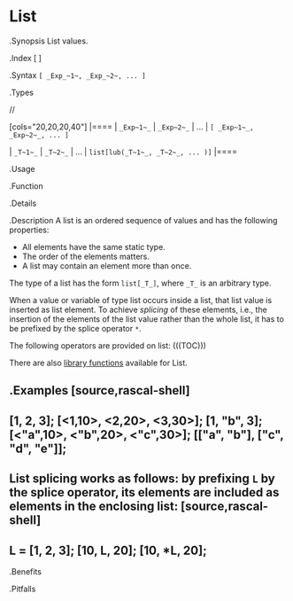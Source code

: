 # List

.Synopsis
List values.

.Index
[ ]

.Syntax
`[ _Exp_~1~, _Exp_~2~, ... ]`

.Types

//

[cols="20,20,20,40"]
|====
|  `_Exp~1~_` |  `_Exp~2~_` |  ...  |  `[ _Exp~1~_, _Exp~2~_, ... ]`   

| `_T~1~_`    | `_T~2~_`    |  ...  |  `list[lub(_T~1~_, _T~2~_, ... )]` 
|====

.Usage

.Function

.Details

.Description
A list is an ordered sequence of values and has the following properties:

*  All elements have the same static type.
*  The order of the elements matters.
*  A list may contain an element more than once.


The type of a list has the form `list[_T_]`,
where `_T_` is an arbitrary type.

When a value or variable of type list occurs inside a list, that list value is inserted as list element.
To achieve _splicing_ of these elements, i.e., the insertion of the elements of the list value rather than the whole list,
it has to be prefixed by the splice operator `*`.

The following operators are provided on list:
(((TOC)))

There are also [library functions]((Libraries:Prelude-List)) available for List.

.Examples
[source,rascal-shell]
----
[1, 2, 3];
[<1,10>, <2,20>, <3,30>];
[1, "b", 3];
[<"a",10>, <"b",20>, <"c",30>];
[["a", "b"], ["c", "d", "e"]];
----
List splicing works as follows: by prefixing `L` by the splice operator, its elements are included as elements in the enclosing list:
[source,rascal-shell]
----
L = [1, 2, 3];
[10, L, 20];
[10, *L, 20];
----

.Benefits

.Pitfalls

